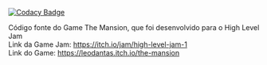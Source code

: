 [![Codacy Badge](https://api.codacy.com/project/badge/Grade/cc4350e2c6964d97b992c0d05c9d9262)](https://www.codacy.com/app/gabrielcassimiro/Puzzle-3D-Game-Jam?utm_source=github.com&amp;utm_medium=referral&amp;utm_content=gabrielcassimiro/Puzzle-3D-Game-Jam&amp;utm_campaign=Badge_Grade)

Código fonte do Game The Mansion, que foi desenvolvido para o High Level Jam<br>
Link da Game Jam: https://itch.io/jam/high-level-jam-1<br>
Link do Game: https://leodantas.itch.io/the-mansion
